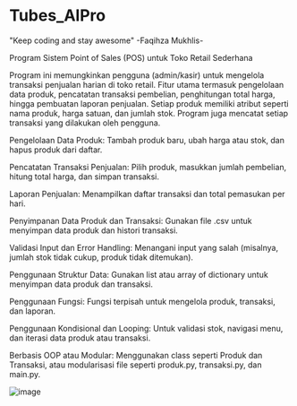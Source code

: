 # Tubes_AlPro
"Keep coding and stay awesome"  -Faqihza Mukhlis-

Program Sistem Point of Sales (POS) untuk Toko Retail Sederhana

Program ini memungkinkan pengguna (admin/kasir) untuk mengelola transaksi penjualan harian di toko retail. Fitur utama termasuk pengelolaan data produk, pencatatan transaksi pembelian, penghitungan total harga, hingga pembuatan laporan penjualan. Setiap produk memiliki atribut seperti nama produk, harga satuan, dan jumlah stok. Program juga mencatat setiap transaksi yang dilakukan oleh pengguna.

Pengelolaan Data Produk: Tambah produk baru, ubah harga atau stok, dan hapus produk dari daftar.

Pencatatan Transaksi Penjualan: Pilih produk, masukkan jumlah pembelian, hitung total harga, dan simpan transaksi.

Laporan Penjualan: Menampilkan daftar transaksi dan total pemasukan per hari.

Penyimpanan Data Produk dan Transaksi: Gunakan file .csv untuk menyimpan data produk dan histori transaksi.

Validasi Input dan Error Handling: Menangani input yang salah (misalnya, jumlah stok tidak cukup, produk tidak ditemukan).

Penggunaan Struktur Data: Gunakan list atau array of dictionary untuk menyimpan data produk dan transaksi.

Penggunaan Fungsi: Fungsi terpisah untuk mengelola produk, transaksi, dan laporan.

Penggunaan Kondisional dan Looping: Untuk validasi stok, navigasi menu, dan iterasi data produk atau transaksi.

Berbasis OOP atau Modular: Menggunakan class seperti Produk dan Transaksi, atau modularisasi file seperti produk.py, transaksi.py, dan main.py.


![image](https://github.com/user-attachments/assets/5cc44db8-5ab9-436a-9870-4f91dab09e94)
